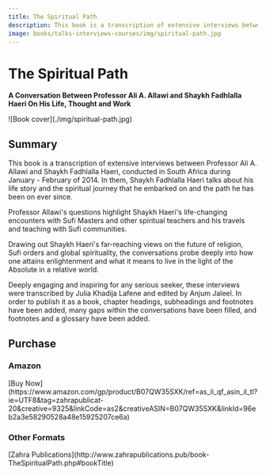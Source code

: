 ```yaml
---
title: The Spiritual Path
description: This book is a transcription of extensive interviews between Professor Ali A. Allawi and Shaykh Fadhlalla Haeri, conducted in South Africa during January - February of 2014.
image: books/talks-interviews-courses/img/spiritual-path.jpg
---
```


# The Spiritual Path

**A Conversation Between Professor Ali A. Allawi and Shaykh Fadhlalla Haeri On His Life, Thought and Work** 

<div markdown="1" class="cover-image">
![Book cover](./img/spiritual-path.jpg)
</div>

## Summary

This book is a transcription of extensive interviews between Professor Ali A. Allawi and Shaykh Fadhlalla Haeri, conducted in South Africa during January - February of 2014. In them, Shaykh Fadhlalla Haeri talks about his life story and the spiritual journey that he embarked on and the path he has been on ever since.

Professor Allawi's questions highlight Shaykh Haeri's life-changing encounters with Sufi Masters and other spiritual teachers and his travels and teaching with Sufi communities.

Drawing out Shaykh Haeri's far-reaching views on the future of religion, Sufi orders and global spirituality, the conversations probe deeply into how one attains enlightenment and what it means to live in the light of the Absolute in a relative world.

Deeply engaging and inspiring for any serious seeker, these interviews were transcribed by Julia Khadija Lafene and edited by Anjum Jaleel. In order to publish it as a book, chapter headings, subheadings and footnotes have been added, many gaps within the conversations have been filled, and footnotes and a glossary have been added. 

## Purchase

### Amazon

<div markdown="3" class="purchase-link">
[Buy Now](https://www.amazon.com/gp/product/B07QW35SXK/ref=as_li_qf_asin_il_tl?ie=UTF8&tag=zahrapublicat-20&creative=9325&linkCode=as2&creativeASIN=B07QW35SXK&linkId=96eb2a3e58290528a48e15925207ce6a)
</div>

### Other Formats

<div markdown="3" class="purchase-link">
[Zahra Publications](http://www.zahrapublications.pub/book-TheSpiritualPath.php#bookTitle)
</div>